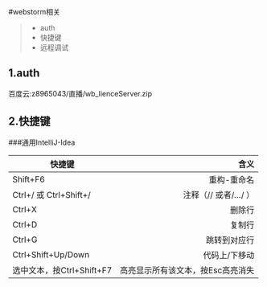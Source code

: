 #webstorm相关

> * auth
> * 快捷键
> * 远程调试

## 1.auth
百度云:z8965043/直播/wb_lienceServer.zip

## 2.快捷键
###通用IntelliJ-Idea
 
| 快捷键     |  含义 |
| --------   | -----: |
| Shift+F6    |  重构-重命名 |
| Ctrl+/ 或 Ctrl+Shift+/    |  注释（// 或者/*…*/ ） |
| Ctrl+X    |  删除行|
| Ctrl+D   |  复制行|
| Ctrl+G   |  跳转到对应行|
| Ctrl+Shift+Up/Down  |  代码上/下移动|
| 选中文本，按Ctrl+Shift+F7  | 高亮显示所有该文本，按Esc高亮消失|

